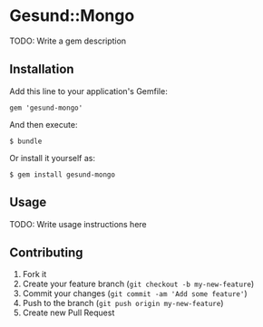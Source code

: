 # Gesund::Mongo

TODO: Write a gem description

## Installation

Add this line to your application's Gemfile:

    gem 'gesund-mongo'

And then execute:

    $ bundle

Or install it yourself as:

    $ gem install gesund-mongo

## Usage

TODO: Write usage instructions here

## Contributing

1. Fork it
2. Create your feature branch (`git checkout -b my-new-feature`)
3. Commit your changes (`git commit -am 'Add some feature'`)
4. Push to the branch (`git push origin my-new-feature`)
5. Create new Pull Request

